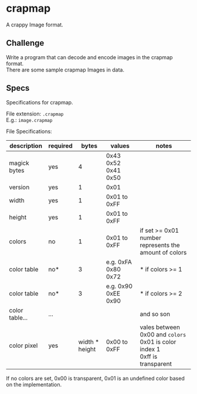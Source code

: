 # crapmap

A crappy Image format.

## Challenge

Write a program that can decode and encode images in the crapmap format.  
There are some sample crapmap Images in data.

## Specs

Specifications for crapmap.  

File extension: `.crapmap`  
E.g.: `image.crapmap`  


File Specifications:

| description    | required | bytes          | values              | notes                                                                             |
|----------------|----------|----------------|---------------------|-----------------------------------------------------------------------------------|
| magick bytes   | yes      | 4              | 0x43 0x52 0x41 0x50 |                                                                                   |
| version        | yes      | 1              | 0x01                |                                                                                   |
| width          | yes      | 1              | 0x01 to 0xFF        |                                                                                   |
| height         | yes      | 1              | 0x01 to 0xFF        |                                                                                   |
| colors         | no       | 1              | 0x01 to 0xFF        | if set >= 0x01<br/>number represents the amount of colors                         |
| color table    | no*      | 3              | e.g. 0xFA 0x80 0x72 | * if colors >= 1                                                                  |
| color table    | no*      | 3              | e.g. 0x90 0xEE 0x90 | * if colors >= 2                                                                  |
| color table... | ...      |                |                     | and so son                                                                        |
| color pixel    | yes      | width * height | 0x00 to 0xFF        | vales between 0x00 and `colors`<br/>0x01 is color index 1<br/>0xff is transparent |

If no colors are set, 0x00 is transparent, 0x01 is an undefined color based on the implementation.
